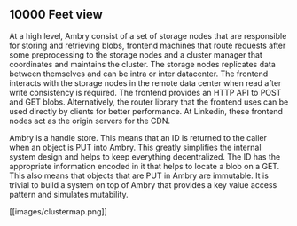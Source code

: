 ## 10000 Feet view

At a high level, Ambry consist of a set of storage nodes that are responsible for storing and retrieving blobs, frontend machines that route requests after some preprocessing to the storage nodes and a cluster manager that coordinates and maintains the cluster. The storage nodes replicates data between themselves and can be intra or inter datacenter. The frontend interacts with the storage nodes in the remote data center when read after write consistency is required. The frontend provides an HTTP API to POST and GET blobs. Alternatively, the router library that the frontend uses can be used directly by clients for better performance. At Linkedin, these frontend nodes act as the origin servers for the CDN. 

Ambry is a handle store. This means that an ID is returned to the caller when an object is PUT into Ambry. This greatly simplifies the internal system design and helps to keep everything decentralized. The ID has the appropriate information encoded in it that helps to locate a blob on a GET. This also means that objects that are PUT in Ambry are immutable. It is trivial to build a system on top of Ambry that provides a key value access pattern and simulates mutability. 

[[images/clustermap.png]]